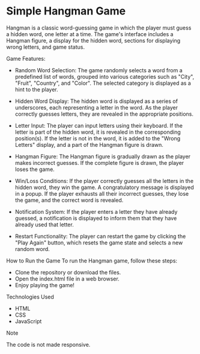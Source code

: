 # Simple Hangman Game

Hangman is a classic word-guessing game in which the player must guess a hidden word, one letter at a time. The game's interface includes a Hangman figure, a display for the hidden word, sections for displaying wrong letters, and game status.

Game Features:

* Random Word Selection: The game randomly selects a word from a predefined list of words, grouped into various categories such as "City", "Fruit", "Country", and "Color". The selected category is displayed as a hint to the player.
  
* Hidden Word Display: The hidden word is displayed as a series of underscores, each representing a letter in the word. As the player correctly guesses letters, they are revealed in the appropriate positions.
  
* Letter Input: The player can input letters using their keyboard. If the letter is part of the hidden word, it is revealed in the corresponding position(s). If the letter is not in the word, it is added to the "Wrong Letters" display, and a part of the Hangman figure is drawn.
  
* Hangman Figure: The Hangman figure is gradually drawn as the player makes incorrect guesses. If the complete figure is drawn, the player loses the game.
  
* Win/Loss Conditions: If the player correctly guesses all the letters in the hidden word, they win the game. A congratulatory message is displayed in a popup. If the player exhausts all their incorrect guesses, they lose the game, and the correct word is revealed.

* Notification System: If the player enters a letter they have already guessed, a notification is displayed to inform them that they have already used that letter.
  
* Restart Functionality: The player can restart the game by clicking the "Play Again" button, which resets the game state and selects a new random word.

How to Run the Game
To run the Hangman game, follow these steps:

* Clone the repository or download the files.
* Open the index.html file in a web browser.
* Enjoy playing the game!

Technologies Used

* HTML
* CSS
* JavaScript

> [!NOTE]
> The code is not made responsive.
